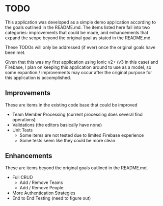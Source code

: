 # TODO

This application was developed as a simple demo application according to the goals outlined in the README.md. The items
listed here fall into two categories: improvements that could be made, and enhancements that expand the scope beyond the
original goal as stated in the README.md.

These TODOs will only be addressed (if ever) once the original goals have been met.

Given that this was my first application using Ionic v2+ (v3 in this case) and Firebase, I plan on keeping this application
around to use as a model, so some expantion / improvements may occur after the original purpose for this application is 
accomplished.

## Improvements

These are items in the existing code base that could be improved

- Team Member Processing (current processing does several find operations)
- Validations (the editors basically have none)
- Unit Tests
  - Some items are not tested due to limited Firebase experience
  - Some tests seem like they could be more clean


## Enhancements

These are items beyond the original goals outlined in the README.md.

- Full CRUD
  - Add / Remove Teams
  - Add / Remove People
- More Authentication Strategies
- End to End Testing (need to figure out)
